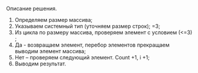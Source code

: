 Описание решения.
1.	Определяем размер массива;
2.	Указываем системный тип (уточняем размер строк); =3;
3.	Из цикла по размеру массива, проверяем элемент с условием (<=3) ;
4.	Да - возвращаем элемент, перебор элементов прекращаем выводим элемент массива;
5.	Нет – проверяем следующий элемент. Count +1, i +1;
6.	Выводим результат.
